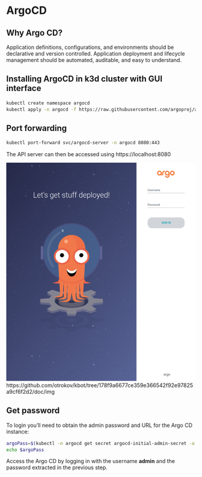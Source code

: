 # ArgoCD

## Why Argo CD?
Application definitions, configurations, and environments should be declarative and version controlled. Application deployment and lifecycle management should be automated, auditable, and easy to understand.


## Installing ArgoCD in k3d cluster with GUI interface

```bash
kubectl create namespace argocd
kubectl apply -n argocd -f https://raw.githubusercontent.com/argoproj/argo-cd/stable/manifests/install.yaml
```
## Port forwarding

```bash
kubectl port-forward svc/argocd-server -n argocd 8080:443
```
The API server can then be accessed using https://localhost:8080


<img  alt="image" src="https://github.com/otrokov/kbot/blob/178f9a6677ce359e366542f92e97825a9cf6f2d2/doc/img/argo0.png">
https://github.com/otrokov/kbot/tree/178f9a6677ce359e366542f92e97825a9cf6f2d2/doc/img

## Get password
To login you’ll need to obtain the admin password and URL for the Argo CD instance:

```bash
argoPass=$(kubectl -n argocd get secret argocd-initial-admin-secret -o jsonpath="{.data.password}" | base64 -d)
echo $argoPass
```

Access the Argo CD  by logging in with the username **admin** and the password extracted in the previous step.





